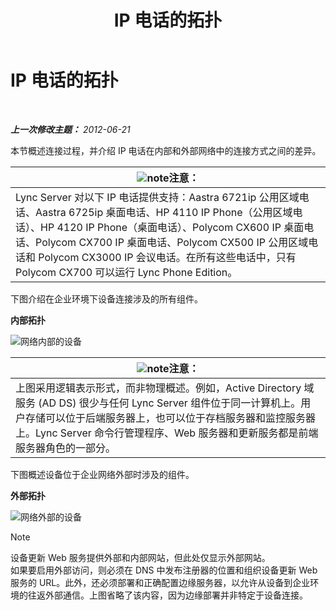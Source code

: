 ﻿---
title: IP 电话的拓扑
TOCTitle: IP 电话的拓扑
ms:assetid: 26ebffcf-43ff-4e70-847d-0fbc90e94e57
ms:mtpsurl: https://technet.microsoft.com/zh-cn/library/Gg425740(v=OCS.15)
ms:contentKeyID: 49312296
ms.date: 05/19/2016
mtps_version: v=OCS.15
ms.translationtype: HT
---

# IP 电话的拓扑

 

_**上一次修改主题：** 2012-06-21_

本节概述连接过程，并介绍 IP 电话在内部和外部网络中的连接方式之间的差异。

<table>
<thead>
<tr class="header">
<th><img src="images/Dn783119.note(OCS.15).gif" title="note" alt="note" />注意：</th>
</tr>
</thead>
<tbody>
<tr class="odd">
<td>Lync Server 对以下 IP 电话提供支持：Aastra 6721ip 公用区域电话、Aastra 6725ip 桌面电话、HP 4110 IP Phone（公用区域电话）、HP 4120 IP Phone（桌面电话）、Polycom CX600 IP 桌面电话、Polycom CX700 IP 桌面电话、Polycom CX500 IP 公用区域电话和 Polycom CX3000 IP 会议电话。在所有这些电话中，只有 Polycom CX700 可以运行 Lync Phone Edition。</td>
</tr>
</tbody>
</table>


下图介绍在企业环境下设备连接涉及的所有组件。

**内部拓扑**

![网络内部的设备](images/Gg425740.3d88893e-df57-46e3-855a-a1d24589030a(OCS.15).jpg "网络内部的设备")

<table>
<thead>
<tr class="header">
<th><img src="images/Dn783119.note(OCS.15).gif" title="note" alt="note" />注意：</th>
</tr>
</thead>
<tbody>
<tr class="odd">
<td>上图采用逻辑表示形式，而非物理概述。例如，Active Directory 域服务 (AD DS) 很少与任何 Lync Server 组件位于同一计算机上。用户存储可以位于后端服务器上，也可以位于存档服务器和监控服务器上。Lync Server 命令行管理程序、Web 服务器和更新服务都是前端服务器角色的一部分。</td>
</tr>
</tbody>
</table>


下图概述设备位于企业网络外部时涉及的组件。

**外部拓扑**

![网络外部的设备](images/Gg425740.8ce6bb8e-b89c-4c4e-ac6d-41ac6c68f6f3(OCS.15).jpg "网络外部的设备")

> [!NOTE]
> 设备更新 Web 服务提供外部和内部网站，但此处仅显示外部网站。<br />
> 如果要启用外部访问，则必须在 DNS 中发布注册器的位置和组织设备更新 Web 服务的 URL。此外，还必须部署和正确配置边缘服务器，以允许从设备到企业环境的往返外部通信。上图省略了该内容，因为边缘部署并非特定于设备连接。

